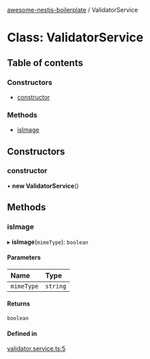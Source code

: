 [awesome-nestjs-boilerplate](../README.md) / ValidatorService

# Class: ValidatorService

## Table of contents

### Constructors

- [constructor](ValidatorService.md#constructor)

### Methods

- [isImage](ValidatorService.md#isimage)

## Constructors

### constructor

• **new ValidatorService**()

## Methods

### isImage

▸ **isImage**(`mimeType`): `boolean`

#### Parameters

| Name | Type |
| :------ | :------ |
| `mimeType` | `string` |

#### Returns

`boolean`

#### Defined in

[validator.service.ts:5](https://github.com/klub-deepak/poc_doc_generation_3/blob/afd7f83/src/shared/services/validator.service.ts#L5)
